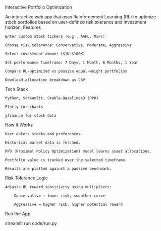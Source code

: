 Interactive Portfolio Optimization

An interactive web app that uses Reinforcement Learning (RL) to optimize stock portfolios based on user-defined risk tolerance and investment horizon.
Features

    Enter custom stock tickers (e.g., AAPL, MSFT)

    Choose risk tolerance: Conservative, Moderate, Aggressive

    Select investment amount ($1K–$100K)

    Set performance timeframe: 7 Days, 1 Month, 6 Months, 1 Year

    Compare RL-optimized vs passive equal-weight portfolios

    Download allocation breakdown as CSV

Tech Stack

    Python, Streamlit, Stable-Baselines3 (PPO)

    Plotly for charts

    yfinance for stock data

How It Works

    User enters stocks and preferences.

    Historical market data is fetched.

    PPO (Proximal Policy Optimization) model learns asset allocations.

    Portfolio value is tracked over the selected timeframe.

    Results are plotted against a passive benchmark.

Risk Tolerance Logic

    Adjusts RL reward sensitivity using multipliers:

        Conservative → lower risk, smoother curve

        Aggressive → higher risk, higher potential reward

Run the App

streamlit run code/run.py
